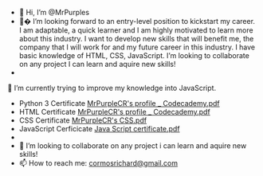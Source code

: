 - 👋 Hi, I’m @MrPurples
- 👀� I’m looking forward to an entry-level position to kickstart my career. I am adaptable, a quick learner and I am highly motivated to learn more about this industry. I want to develop new skills that will benefit me, the company that I will work for and my future career in this industry. I have basic knowledge of HTML, CSS, JavaScript. I’m looking to collaborate on any project I can learn and aquire new skills!
- 
🌱 I’m currently trying to improve my knowledge into JavaScript.

- Python 3 Certificate [MrPurpleCR's profile _ Codecademy.pdf](https://github.com/MrPurples/MrPurples/files/7744000/MrPurpleCR.s.profile._.Codecademy.pdf)
- HTML Certificate [MrPurpleCR's profile _ Codecademy.pdf](https://github.com/MrPurples/MrPurples/files/7784868/MrPurpleCR.s.profile._.Codecademy.pdf)
- CSS Certificate [MrPurpleCR's CSS.pdf](https://github.com/MrPurples/MrPurples/files/7824715/MrPurpleCR.s.CSS.pdf)
- JavaScript Cerficicate [Java Script certificate.pdf](https://github.com/MrPurples/MrPurples/files/7940677/Java.Script.certificate.pdf)
- 
- 💞️ I’m looking to collaborate on any project i can learn and aquire new skills!
- 📫 How to reach me: cormosrichard@gmail.com


